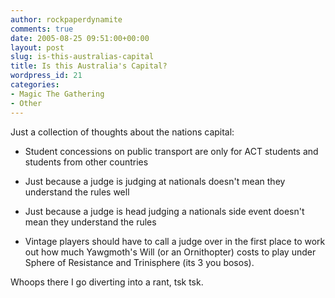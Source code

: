 ```yaml
---
author: rockpaperdynamite
comments: true
date: 2005-08-25 09:51:00+00:00
layout: post
slug: is-this-australias-capital
title: Is this Australia's Capital?
wordpress_id: 21
categories:
- Magic The Gathering
- Other
---
```


Just a collection of thoughts about the nations capital:






  * Student concessions on public transport are only for ACT students and students from other countries


  * Just because a judge is judging at nationals doesn't mean they understand the rules well


  * Just because a judge is head judging a nationals side event doesn't mean they understand the rules


  * Vintage players should have to call a judge over in the first place to work out how much Yawgmoth's Will (or an Ornithopter) costs to play under Sphere of Resistance and Trinisphere (its 3 you bosos).




Whoops there I go diverting into a rant, tsk tsk.




